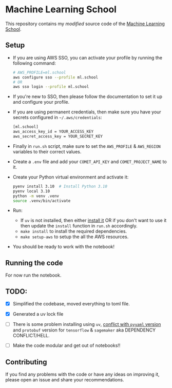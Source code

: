 # Machine Learning School

This repository contains my *modified* source code of the [Machine Learning School](https://www.ml.school).


## Setup

- If you are using AWS SSO, you can activate your profile by running the following command:

    ```bash
    # AWS_PROFILE=ml.school
    aws configure sso --profile ml.school
    # OR
    aws sso login --profile ml.school
    ```

- If you're new to SSO, then please follow the documentation to set it up and configure your profile.


- If you are using permanent credentials, then make sure you have your secrets configured in `~/.aws/credentials`:

    ```bash
    [ml.school]
    aws_access_key_id = YOUR_ACCESS_KEY
    aws_secret_access_key = YOUR_SECRET_KEY
    ```

- Finally in `run.sh` script, make sure to set the `AWS_PROFILE` & `AWS_REGION` variables to their correct values.

- Create a `.env` file and add your `COMET_API_KEY` and `COMET_PROJECT_NAME` to it.

- Create your Python virtual environment and activate it:

    ```bash
    pyenv install 3.10  # Install Python 3.10
    pyenv local 3.10
    python -m venv .venv
    source .venv/bin/activate
    ```

- Run:
  - If `uv` is not installed, then either [install it](https://docs.astral.sh/uv/getting-started/installation/) OR if you don't want to use it then update the `install` function in `run.sh` accordingly.
  - `make install` to install the required dependencies.
  - `make setup-aws` to setup the all the AWS resources.

- You should be ready to work with the notebook!


## Running the code

For now run the notebook.


## TODO:

- [x] Simplified the codebase, moved everything to toml file.

- [x] Generated a uv lock file

- [ ] There is some problem installing using `uv`, [conflict with `pyyaml` version](https://github.com/astral-sh/uv/issues/1455) and `protobuf` version for `tensorflow` & `sagemaker` aka DEPENDENCY CONFLICT/HELL.

- [ ] Make the code modular and get out of notebooks!!


## Contributing

If you find any problems with the code or have any ideas on improving it, please open an issue and share your recommendations.